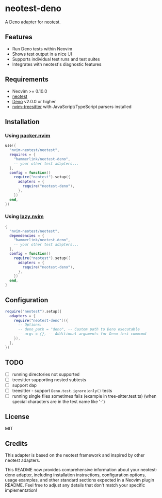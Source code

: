 # neotest-deno

A [Deno](https://deno.land/) adapter for [neotest](https://github.com/nvim-neotest/neotest).

## Features

- Run Deno tests within Neovim
- Shows test output in a nice UI
- Supports individual test runs and test suites
- Integrates with neotest's diagnostic features

## Requirements

- Neovim >= 0.10.0
- [neotest](https://github.com/nvim-neotest/neotest)
- [Deno](https://deno.land/) v2.0.0 or higher
- [nvim-treesitter](https://github.com/nvim-treesitter/nvim-treesitter) with JavaScript/TypeScript parsers installed

## Installation

### Using [packer.nvim](https://github.com/wbthomason/packer.nvim)

```lua
use({
  "nvim-neotest/neotest",
  requires = {
    "hammerlink/neotest-deno",
    -- your other test adapters...
  },
  config = function()
    require("neotest").setup({
      adapters = {
        require("neotest-deno"),
      },
    })
  end,
})
```

### Using [lazy.nvim](https://github.com/folke/lazy.nvim)

```lua
{
  "nvim-neotest/neotest",
  dependencies = {
    "hammerlink/neotest-deno",
    -- your other test adapters...
  },
  config = function()
    require("neotest").setup({
      adapters = {
        require("neotest-deno"),
      },
    })
  end,
}
```

## Configuration

```lua
require("neotest").setup({
  adapters = {
    require("neotest-deno")({
      -- Options:
      -- deno_path = "deno", -- Custom path to Deno executable
      -- args = {}, -- Additional arguments for Deno test command
    }),
  },
})
```

## TODO
- [ ] running directories not supported
- [ ] treesitter supporting nested subtests
- [ ] support dap
- [ ] treesitter - support `Deno.test.ignore|only()` tests
- [ ] running single files sometimes fails (example in tree-sitter.test.ts) (when special characters are in the test name like '-')

## License

MIT

## Credits

This adapter is based on the neotest framework and inspired by other neotest adapters.

This README now provides comprehensive information about your neotest-deno adapter, including installation instructions, configuration options, usage examples, and other standard sections expected in a Neovim plugin README. Feel free to adjust any details that don't match your specific implementation!
